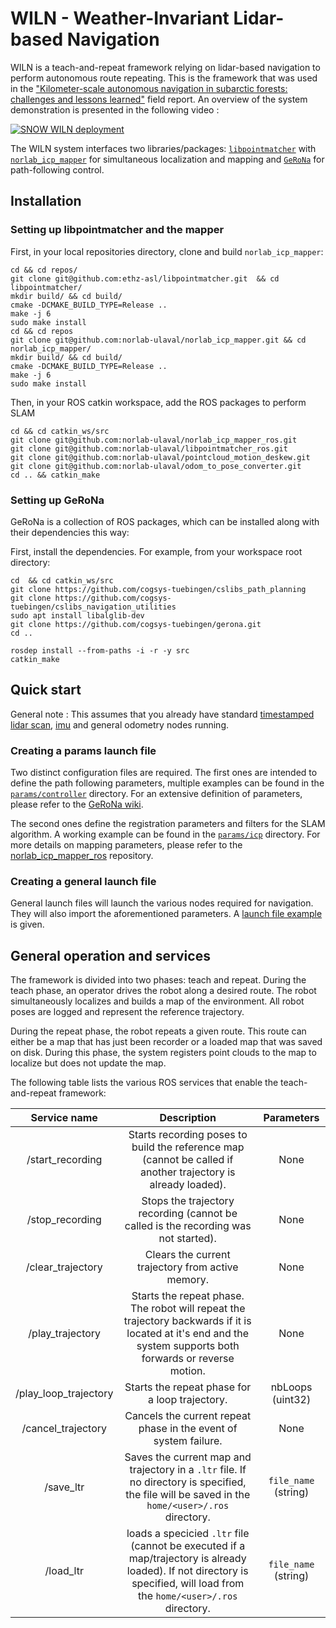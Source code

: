 # WILN - Weather-Invariant Lidar-based Navigation
WILN is a teach-and-repeat framework relying on lidar-based navigation to perform autonomous route repeating. This is the framework that was used in the ["Kilometer-scale autonomous navigation in subarctic forests: challenges and lessons learned"](https://norlab.ulaval.ca/publications/field-report-ltr/) field report. An overview of the system demonstration is presented in the following video : 

[![SNOW WILN deployment](https://img.youtube.com/vi/W8TdAoeNv4U/0.jpg)](https://www.youtube.com/watch?v=W8TdAoeNv4U)


The WILN system interfaces two libraries/packages: [`libpointmatcher`](https://github.com/norlab-ulaval/libpointmatcher) with [`norlab_icp_mapper`](https://github.com/norlab-ulaval/norlab_icp_mapper) for simultaneous localization and mapping and [`GeRoNa`](https://github.com/cogsys-tuebingen/gerona) for path-following control.

Installation
------------

### Setting up libpointmatcher and the mapper

First, in your local repositories directory, clone and build `norlab_icp_mapper`:

    cd && cd repos/
    git clone git@github.com:ethz-asl/libpointmatcher.git  && cd libpointmatcher/
    mkdir build/ && cd build/
    cmake -DCMAKE_BUILD_TYPE=Release ..
    make -j 6
    sudo make install
    cd && cd repos
    git clone git@github.com:norlab-ulaval/norlab_icp_mapper.git && cd norlab_icp_mapper/
    mkdir build/ && cd build/
    cmake -DCMAKE_BUILD_TYPE=Release ..
    make -j 6
    sudo make install
    

Then, in your ROS catkin workspace, add the ROS packages to perform SLAM

    cd && cd catkin_ws/src
    git clone git@github.com:norlab-ulaval/norlab_icp_mapper_ros.git
    git clone git@github.com:norlab-ulaval/libpointmatcher_ros.git
    git clone git@github.com:norlab-ulaval/pointcloud_motion_deskew.git
    git clone git@github.com:norlab-ulaval/odom_to_pose_converter.git
    cd .. && catkin_make

### Setting up GeRoNa

GeRoNa is a collection of ROS packages, which can be installed along with their dependencies this way:

First, install the dependencies. For example, from your workspace root directory:

    cd  && cd catkin_ws/src
    git clone https://github.com/cogsys-tuebingen/cslibs_path_planning
    git clone https://github.com/cogsys-tuebingen/cslibs_navigation_utilities
    sudo apt install libalglib-dev
    git clone https://github.com/cogsys-tuebingen/gerona.git
    cd ..

    rosdep install --from-paths -i -r -y src
    catkin_make

Quick start
------------

General note : This assumes that you already have standard [timestamped lidar scan](https://github.com/norlab-ulaval/ros_rslidar), [imu](https://github.com/ethz-asl/ethzasl_xsens_driver) and general odometry nodes running. 

### Creating a params launch file

Two distinct configuration files are required. The first ones are intended to define the path following parameters, multiple examples can be found in the [`params/controller`](https://github.com/norlab-ulaval/WILN/tree/master/params/controller) directory. For an extensive definition of parameters, please refer to the [GeRoNa wiki](https://github.com/cogsys-tuebingen/gerona/wiki/path-follower-parameters). 

The second ones define the registration parameters and filters for the SLAM algorithm. A working example can be found in the [`params/icp`]() directory. For more details on mapping parameters, please refer to the [norlab_icp_mapper_ros](https://github.com/norlab-ulaval/norlab_icp_mapper_ros) repository.

### Creating a general launch file

General launch files will launch the various nodes required for navigation. They will also import the aforementioned parameters. A [launch file example](https://github.com/norlab-ulaval/WILN/blob/master/launch/warthog.launch) is given.


General operation and services
------------

The framework is divided into two phases: teach and repeat. During the teach phase, an operator drives the robot along a desired route. The robot simultaneously localizes and builds a map of the environment. All robot poses are logged and represent the reference trajectory. 

During the repeat phase, the robot repeats a given route. This route can either be a map that has just been recorder or a loaded map that was saved on disk. During this phase, the system registers point clouds to the map to localize but does not update the map.

The following table lists the various ROS services that enable the teach-and-repeat framework:

|     Service name      |                                                                                Description                                                                                |      Parameters      |
|:---------------------:|:-------------------------------------------------------------------------------------------------------------------------------------------------------------------------:|:--------------------:|
|   /start_recording    |                               Starts recording poses to build the reference map (cannot be called if another trajectory is already loaded).                               |         None         |
|    /stop_recording    |                                            Stops the trajectory recording (cannot be called is the recording was not started).                                            |         None         |
|   /clear_trajectory   |                                                             Clears the current trajectory from active memory.                                                             |         None         |
|   /play_trajectory    |       Starts the repeat phase. The robot will repeat the trajectory backwards if it is located at it's end and the system supports both forwards or reverse motion.       |         None         |
| /play_loop_trajectory |                                                              Starts the repeat phase for a loop trajectory.                                                               |   nbLoops (uint32)   |
|  /cancel_trajectory   |                                                     Cancels the current repeat phase in the event of system failure.                                                      |         None         |
|       /save_ltr       |             Saves the current map and trajectory in a `.ltr` file. If no directory is specified, the file will be saved in the `home/<user>/.ros` directory.              | `file_name` (string) |
|       /load_ltr       | loads a specicied `.ltr` file (cannot be executed if a map/trajectory is already loaded). If not directory is specified, will load from the `home/<user>/.ros` directory. | `file_name` (string) |
